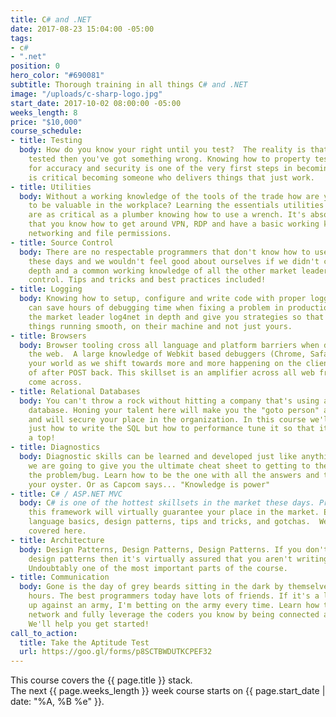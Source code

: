 ```yaml
---
title: C# and .NET
date: 2017-08-23 15:04:00 -05:00
tags:
- c#
- ".net"
position: 0
hero_color: "#690081"
subtitle: Thorough training in all things C# and .NET
image: "/uploads/c-sharp-logo.jpg"
start_date: 2017-10-02 08:00:00 -05:00
weeks_length: 8
price: "$10,000"
course_schedule:
- title: Testing
  body: How do you know your right until you test?  The reality is that if you haven't
    tested then you've got something wrong. Knowing how to property test your code
    for accuracy and security is one of the very first steps in becoming a coder and
    is critical becoming someone who delivers things that just work.
- title: Utilities
  body: Without a working knowledge of the tools of the trade how are you expected
    to be valuable in the workplace? Learning the essentials utilities of the trade
    are as critical as a plumber knowing how to use a wrench. It's absolutely essential
    that you know how to get around VPN, RDP and have a basic working knowledge of
    networking and file permissions.
- title: Source Control
  body: There are no respectable programmers that don't know how to use source control
    these days and we wouldn't feel good about ourselves if we didn't cover Git in
    depth and a common working knowledge of all the other market leaders in source
    control. Tips and tricks and best practices included!
- title: Logging
  body: Knowing how to setup, configure and write code with proper logging conventions
    can save hours of debugging time when fixing a problem in production. We cover
    the market leader log4net in depth and give you strategies so that you can keep
    things running smooth, on their machine and not just yours.
- title: Browsers
  body: Browser tooling cross all language and platform barriers when developing for
    the web.  A large knowledge of Webkit based debuggers (Chrome, Safari) can change
    your world as we shift towards more and more happening on the client side instead
    of after POST back. This skillset is an amplifier across all web frameworks you
    come across.
- title: Relational Databases
  body: You can't throw a rock without hitting a company that's using a relational
    database. Honing your talent here will make you the "goto person" at any organization
    and will secure your place in the organization. In this course we'll learn not
    just how to write the SQL but how to performance tune it so that it spins like
    a top!
- title: Diagnostics
  body: Diagnostic skills can be learned and developed just like anything else and
    we are going to give you the ultimate cheat sheet to getting to the bottom of
    the problem/bug. Learn how to be the one with all the answers and the world is
    your oyster. Or as Capcom says... "Knowledge is power"
- title: C# / ASP.NET MVC
  body: C# is one of the hottest skillsets in the market these days. Proficiency in
    this framework will virtually guarantee your place in the market. End to end from
    language basics, design patterns, tips and tricks, and gotchas.  We have it all
    covered here.
- title: Architecture
  body: Design Patterns, Design Patterns, Design Patterns. If you don't know the common
    design patterns then it's virtually assured that you aren't writing testable code.
    Undoubtably one of the most important parts of the course.
- title: Communication
  body: Gone is the day of grey beards sitting in the dark by themselves coding for
    hours. The best programmers today have lots of friends. If it's a lone soldier
    up against an army, I'm betting on the army every time. Learn how to expand your
    network and fully leverage the coders you know by being connected and being engaged.
    We'll help you get started!
call_to_action:
  title: Take the Aptitude Test
  url: https://goo.gl/forms/p8SCTBWDUTKCPEF32
---
```


This course covers the {{ page.title }} stack.  
The next {{ page.weeks_length }} week course starts on
{{ page.start_date | date: "%A, %B %e" }}.